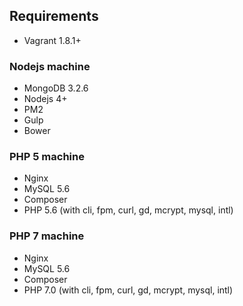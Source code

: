 ## Requirements

- Vagrant 1.8.1+


### Nodejs machine

- MongoDB 3.2.6
- Nodejs 4+
- PM2
- Gulp
- Bower


### PHP 5 machine

- Nginx
- MySQL 5.6
- Composer
- PHP 5.6 (with cli, fpm, curl, gd, mcrypt, mysql, intl)


### PHP 7 machine

- Nginx
- MySQL 5.6
- Composer
- PHP 7.0 (with cli, fpm, curl, gd, mcrypt, mysql, intl)
